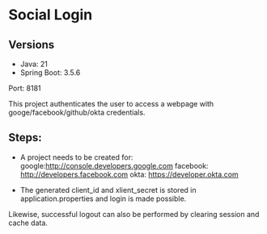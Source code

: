 # Social Login

## Versions
- Java: 21
- Spring Boot: 3.5.6

Port: 8181

This project authenticates the user to access a webpage with googe/facebook/github/okta credentials.

## Steps:

- A project needs to be created for:
google:http://console.developers.google.com
facebook: http://developers.facebook.com
okta: https://developer.okta.com

- The generated client_id and xlient_secret is stored in application.properties and login is made possible.

Likewise, successful logout can also be performed by clearing session and cache data.
